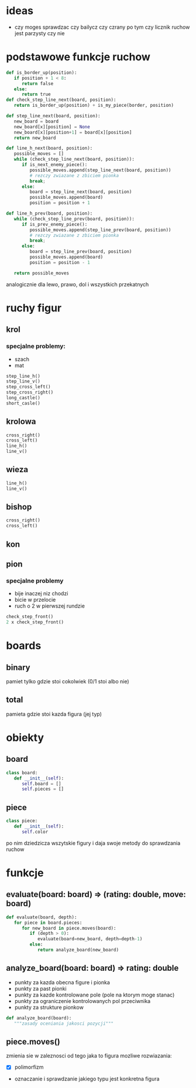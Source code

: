 # ideas

- czy moges sprawdzac czy bailycz czy czrany po tym czy licznik ruchow jest parzysty czy nie

# podstawowe funkcje ruchow

```python
def is_border_up(position):
   if position + 1 < 8:
      return false
   else:
      return true
def check_step_line_next(board, position):
   return is_border_up(position) + is_my_piece(border, position)

def step_line_next(board, position):
   new_board = board
   new_board[x][position] = None
   new_board[x][position+1] = board[x][position]
   return new_board

def line_h_next(board, position):
   possible_moves = []
   while (check_step_line_next(board, position)):
      if is_next_enemy_piece():
         possible_moves.append(step_line_next(board, position))
         # rezczy zwiazane z zbiciem pionka
         break;
      else:
         board = step_line_next(board, position)
         possible_moves.append(board)
         position = position + 1

def line_h_prev(board, position):
   while (check_step_line_prev(board, position)):
      if is_prev_enemy_piece():
         possible_moves.append(step_line_prev(board, position))
         # rezczy zwiazane z zbiciem pionka
         break;
      else:
         board = step_line_prev(board, position)
         possible_moves.append(board)
         position = position - 1

   return possible_moves
```

analogicznie dla lewo, prawo, dol i wszystkich przekatnych

# ruchy figur

## krol

### specjalne problemy:

- szach
- mat

```python
step_line_h()
step_line_v()
step_cross_left()
step_cross_right()
long_castle()
short_casle()
```

## krolowa

```python
cross_right()
cross_left()
line_h()
line_v()
```

## wieza

```python
line_h()
line_v()
```

## bishop

```python
cross_right()
cross_left()
```

## kon

## pion

### specjalne problemy

- bije inaczej niz chodzi
- bicie w przelocie
- ruch o 2 w pierwszej rundzie

```python
check_step_front()
2 x check_step_front()
```

# boards

## binary

pamiet tylko gdzie stoi cokolwiek (0/1 stoi albo nie)

## total

pamieta gdzie stoi kazda figura (jej typ)

# obiekty

## board

```python
class board:
   def __init__(self):
      self.board = []
      self.pieces = []
```

## piece

```python
class piece:
   def __init__(self):
      self.color
```

po nim dziedzicza wszytskie figury i daja swoje metody do sprawdzania ruchow

# funkcje

## evaluate(board: board) => (rating: double, move: board)

```python
def evaluate(board, depth):
   for piece in board.pieces:
      for new_board in piece.moves(board):
         if (depth > 0):
            evaluate(board=new_board, depth=depth-1)
         else:
            return analyze_board(new_board)

```

## analyze_board(board: board) => rating: double

- punkty za kazda obecna figure i pionka
- punkty za past pionki
- punkty za kazde kontrolowane pole (pole na ktorym moge stanac)
- punkty za ograniczenie kontrolowanych pol przeciwnika
- punkty za strukture pionkow

```python
def analyze_board(board):
   """zasady oceniania jakosci pozycji"""

```

## piece.moves()

zmienia sie w zaleznosci od tego jaka to figura mozliwe rozwiazania:

- [x] polimorfizm
- oznaczanie i sprawdzanie jakiego typu jest konkretna figura
